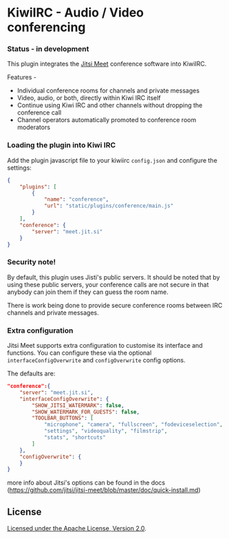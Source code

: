 # KiwiIRC - Audio / Video conferencing

### Status - in development

This plugin integrates the [Jitsi Meet](https://jitsi.org/jitsi-meet/) conference software into KiwiIRC. 

Features -
* Individual conference rooms for channels and private messages
* Video, audio, or both, directly within Kiwi IRC itself
* Continue using Kiwi IRC and other channels without dropping the conference call
* Channel operators automatically promoted to conference room moderators

### Loading the plugin into Kiwi IRC
Add the plugin javascript file to your kiwiirc `config.json` and configure the settings:

```json
{
	"plugins": [
		{
			"name": "conference",
			"url": "static/plugins/conference/main.js"
		}
	],
	"conference": {
		"server": "meet.jit.si"
	}
}
```

### Security note!
By default, this plugin uses Jisti's public servers. It should be noted that by using these public servers, your conference calls are not secure in that anybody can join them if they can guess the room name.

There is work being done to provide secure conference rooms between IRC channels and private messages.

### Extra configuration
Jitsi Meet supports extra configuration to customise its interface and functions. You can configure these via the optional `interfaceConfigOverwrite` and `configOverwrite` config options.

The defaults are:
~~~json
"conference":{ 
	"server": "meet.jit.si",
	"interfaceConfigOverwrite": {
		"SHOW_JITSI_WATERMARK": false,
		"SHOW_WATERMARK_FOR_GUESTS": false,
		"TOOLBAR_BUTTONS": [
			"microphone", "camera", "fullscreen", "fodeviceselection", "hangup",
			"settings", "videoquality", "filmstrip",
			"stats", "shortcuts"
		]
	},
	"configOverwrite": {
	}
}
~~~
  
more info about Jitsi's options can be found in the docs
(https://github.com/jitsi/jitsi-meet/blob/master/doc/quick-install.md)

## License

[ Licensed under the Apache License, Version 2.0](LICENSE).
